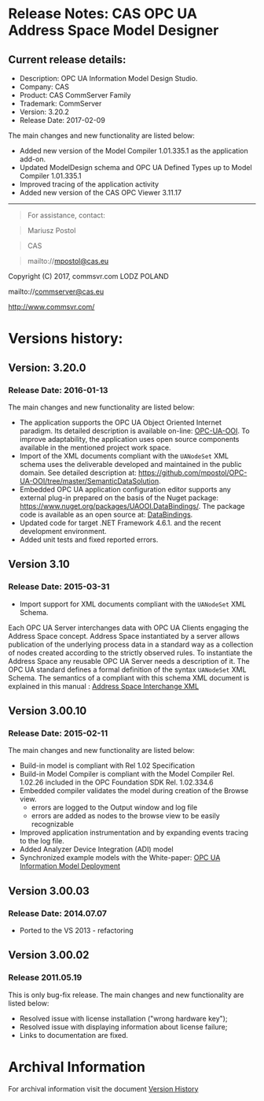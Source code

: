 ﻿
# Release Notes: CAS OPC UA Address Space Model Designer

## Current release details:

* Description:   OPC UA Information Model Design Studio.
* Company:       CAS
* Product:       CAS CommServer Family
* Trademark:     CommServer
* Version:       3.20.2
* Release Date:  2017-02-09

The main changes and new functionality are listed below:

- Added new version of the Model Compiler 1.01.335.1 as the application add-on.
- Updated ModelDesign schema and OPC UA Defined Types up to Model Compiler 1.01.335.1
- Improved tracing of the application activity
- Added new version of the CAS OPC Viewer 3.11.17

____________________________________________________________________________________________
> For assistance, contact:

> Mariusz Postol

> CAS

> mailto://mpostol@cas.eu

Copyright (C) 2017, commsvr.com LODZ POLAND

mailto://commserver@cas.eu

http://www.commsvr.com/


# Versions history:

## Version: 3.20.0 
### Release Date:  2016-01-13

The main changes and new functionality are listed below:

* The application supports the OPC UA Object Oriented Internet paradigm. Its detailed description is available on-line: [OPC-UA-OOI](https://github.com/mpostol/OPC-UA-OOI). To improve adaptability, the application uses open source components available in the mentioned project work space.
* Import of the XML documents compliant with the `UANodeSet` XML schema uses the deliverable developed and maintained in the public domain. See detailed description at: https://github.com/mpostol/OPC-UA-OOI/tree/master/SemanticDataSolution.
* Embedded OPC UA application configuration editor supports any external plug-in prepared on the basis of the Nuget package: https://www.nuget.org/packages/UAOOI.DataBindings/. 
    The package code is available as an open source at: [DataBindings](https://www.nuget.org/packages/UAOOI.DataBindings/).
* Updated code for target .NET Framework 4.6.1. and the recent development environment.
* Added unit tests and fixed reported errors.

## Version 3.10
### Release Date: 2015-03-31

* Import support for XML documents compliant with the `UANodeSet` XML Schema.

Each OPC UA Server interchanges data with OPC UA Clients engaging the Address Space concept. Address 
Space instantiated by a server allows publication of the underlying process data in a standard way 
as a collection of nodes created according to the strictly observed rules. To instantiate the Address 
Space any reusable OPC UA Server needs a description of it. The OPC UA standard defines a formal 
definition of the syntax `UANodeSet` XML Schema. The semantics of a compliant with this schema XML 
document is explained in this manual : [Address Space Interchange XML](http://www.cas.internetdsl.pl/commserver/P_DowloadCenter/P_Publications/P-15010101-AddressSpaceInterchangeXML.pdf)

## Version 3.00.10
### Release Date: 2015-02-11

The main changes and new functionality are listed below:

 - Build-in model is compliant with Rel 1.02 Specification
 - Build-in Model Compiler is compliant with the Model Compiler Rel. 1.02.26 included in the OPC Foundation SDK Rel. 1.02.334.6
 - Embedded compiler validates the model during creation of the Browse view.
	* errors are logged to the Output window and log file
	* errors are added as nodes to the browse view to be easily recognizable
 - Improved application instrumentation and by expanding events tracing to the log file.
 - Added Analyzer Device Integration (ADI) model
 - Synchronized example models with the White-paper: [OPC UA Information Model Deployment](http://www.commsvr.com/DownloadCenter/Publications/OPCUAInformationModelDeployment/tabid/563/language/en-US/Default.aspx)
 
## Version 3.00.03 
### Release Date: 2014.07.07

- Ported to the VS 2013 - refactoring 

## Version 3.00.02
### Release 2011.05.19

This is only bug-fix release. The main changes and new functionality are listed below:

- Resolved issue with license installation ("wrong hardware key");
- Resolved issue with displaying information about license failure;
- Links to documentation are fixed.

# Archival Information

For archival information visit the document [Version History](http://www.commsvr.com/OPC-Help/Index.aspx?topic=html/ada1af70-e1ba-49df-8d0a-8ddc87a0f287.htm)

